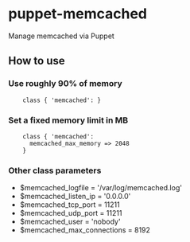 
# puppet-memcached

Manage memcached via Puppet

## How to use

### Use roughly 90% of memory

```
    class { 'memcached': }
```

### Set a fixed memory limit in MB

```
    class { 'memcached':
      memcached_max_memory => 2048
    }
```

### Other class parameters

* $memcached_logfile = '/var/log/memcached.log'
* $memcached_listen_ip = '0.0.0.0'
* $memcached_tcp_port = 11211
* $memcached_udp_port = 11211
* $memcached_user = 'nobody'
* $memcached_max_connections = 8192
